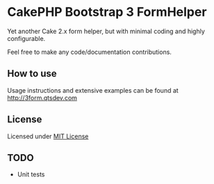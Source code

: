 CakePHP Bootstrap 3 FormHelper
=============================

Yet another Cake 2.x form helper, but with minimal coding and highly configurable.

Feel free to make any code/documentation contributions.

## How to use

Usage instructions and extensive examples can be found at http://3form.qtsdev.com

## License

Licensed under [MIT License](http://www.opensource.org/licenses/mit-license.php)

## TODO

* Unit tests
